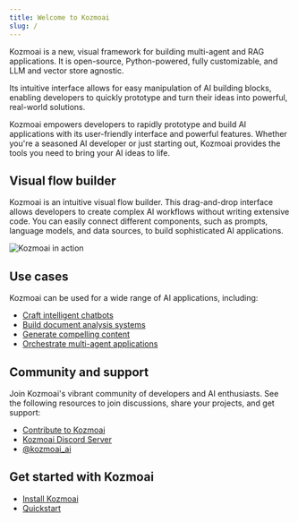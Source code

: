 ```yaml
---
title: Welcome to Kozmoai
slug: /
---
```


Kozmoai is a new, visual framework for building multi-agent and RAG applications. It is open-source, Python-powered, fully customizable, and LLM and vector store agnostic.

Its intuitive interface allows for easy manipulation of AI building blocks, enabling developers to quickly prototype and turn their ideas into powerful, real-world solutions.

Kozmoai empowers developers to rapidly prototype and build AI applications with its user-friendly interface and powerful features. Whether you're a seasoned AI developer or just starting out, Kozmoai provides the tools you need to bring your AI ideas to life.

## Visual flow builder

Kozmoai is an intuitive visual flow builder. This drag-and-drop interface allows developers to create complex AI workflows without writing extensive code. You can easily connect different components, such as prompts, language models, and data sources, to build sophisticated AI applications.

![Kozmoai in action](/img/playground-response.png)

## Use cases

Kozmoai can be used for a wide range of AI applications, including:

* [Craft intelligent chatbots](/tutorials-memory-chatbot)
* [Build document analysis systems](/tutorials-document-qa)
* [Generate compelling content](/tutorials-blog-writer)
* [Orchestrate multi-agent applications](/starter-projects-simple-agent)

## Community and support

Join Kozmoai's vibrant community of developers and AI enthusiasts. See the following resources to join discussions, share your projects, and get support:

* [Contribute to Kozmoai](contributing-how-to-contribute)
* [Kozmoai Discord Server](https://discord.gg/EqksyE2EX9)
* [@kozmoai_ai](https://twitter.com/kozmoai_ai) 

## Get started with Kozmoai

- [Install Kozmoai](/get-started-installation)
- [Quickstart](/get-started-quickstart)

